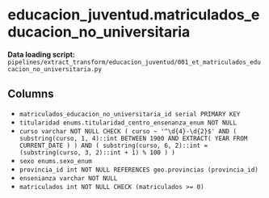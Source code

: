 # educacion_juventud.matriculados_educacion_no_universitaria

**Data loading script:** `pipelines/extract_transform/educacion_juventud/001_et_matriculados_educacion_no_universitaria.py`

## Columns

- `matriculados_educacion_no_universitaria_id serial PRIMARY KEY`
- `titularidad enums.titularidad_centro_ensenanza_enum NOT NULL`
- `curso varchar NOT NULL CHECK ( curso ~ '^\d{4}-\d{2}$' AND ( substring(curso, 1, 4)::int BETWEEN 1900 AND EXTRACT( YEAR FROM CURRENT_DATE ) ) AND ( substring(curso, 6, 2)::int = (substring(curso, 3, 2)::int + 1) % 100 ) )`
- `sexo enums.sexo_enum`
- `provincia_id int NOT NULL REFERENCES geo.provincias (provincia_id)`
- `ensenianza varchar NOT NULL`
- `matriculados int NOT NULL CHECK (matriculados >= 0)`
